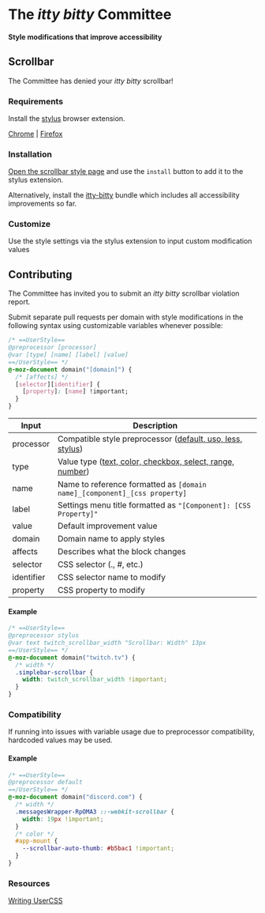 # The _itty bitty_ Committee

#### Style modifications that improve accessibility

## Scrollbar

The Committee has denied your _itty bitty_ scrollbar!

### Requirements

Install the [stylus](https://add0n.com/stylus.html) browser extension.

[Chrome](https://chrome.google.com/webstore/detail/stylus/clngdbkpkpeebahjckkjfobafhncgmne)
| [Firefox](https://addons.mozilla.org/en-US/firefox/addon/styl-us/)

### Installation

[Open the scrollbar style page](https://userstyles.world/style/9192/twitch-scrollbar)
and use the `install` button to add it to the stylus extension.

Alternatively, install the
[itty-bitty](https://github.com/itty-bitty-committee/itty-bitty) bundle which
includes all accessibility improvements so far.

### Customize

Use the style settings via the stylus extension to input custom modification
values

## Contributing

The Committee has invited you to submit an _itty bitty_ scrollbar violation
report.

Submit separate pull requests per domain with style modifications in the
following syntax using customizable variables whenever possible:

```css
/* ==UserStyle==
@preprocessor [processor]
@var [type] [name] [label] [value]
==/UserStyle== */
@-moz-document domain("[domain]") {
  /* [affects] */
  [selector][identifier] {
    [property]: [name] !important;
  }
}
```

| Input      | Description                                                                                                                          |
| ---------- | ------------------------------------------------------------------------------------------------------------------------------------ |
| processor  | Compatible style preprocessor ([default, uso, less, stylus](https://github.com/openstyles/stylus/wiki/Writing-UserCSS#preprocessor)) |
| type       | Value type ([text, color, checkbox, select, range, number](https://github.com/openstyles/stylus/wiki/Writing-UserCSS#type))          |
| name       | Name to reference formatted as `[domain name]_[component]_[css property]`                                                            |
| label      | Settings menu title formatted as `"[Component]: [CSS Property]"`                                                                     |
| value      | Default improvement value                                                                                                            |
| domain     | Domain name to apply styles                                                                                                          |
| affects    | Describes what the block changes                                                                                                     |
| selector   | CSS selector (., #, etc.)                                                                                                            |
| identifier | CSS selector name to modify                                                                                                          |
| property   | CSS property to modify                                                                                                               |

#### Example

```css
/* ==UserStyle==
@preprocessor stylus
@var text twitch_scrollbar_width "Scrollbar: Width" 13px
==/UserStyle== */
@-moz-document domain("twitch.tv") {
  /* width */
  .simplebar-scrollbar {
    width: twitch_scrollbar_width !important;
  }
}
```

### Compatibility

If running into issues with variable usage due to preprocessor compatibility,
hardcoded values may be used.

#### Example

```css
/* ==UserStyle==
@preprocessor default
==/UserStyle== */
@-moz-document domain("discord.com") {
  /* width */
  .messagesWrapper-RpOMA3 ::-webkit-scrollbar {
    width: 19px !important;
  }
  /* color */
  #app-mount {
    --scrollbar-auto-thumb: #b5bac1 !important;
  }
}
```

### Resources

[Writing UserCSS](https://github.com/openstyles/stylus/wiki/Writing-UserCSS#type)
